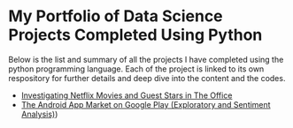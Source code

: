 # My Portfolio of Data Science Projects Completed Using Python
Below is the list and summary of all the projects I have completed using the python programming language. Each of the project is linked to its own respository for further details and deep dive into the content and the codes.

- [Investigating Netflix Movies and Guest Stars in The Office](https://github.com/tosmartak/Data-Science-with-Python-Projects/blob/main/Investigating%20Netflix%20Movies%20and%20Guest%20Stars%20in%20The%20Office.py)
- [The Android App Market on Google Play (Exploratory and Sentiment Analysis)](https://github.com/tosmartak/Data-Science-with-Python-Projects/blob/main/The%20Android%20App%20Market%20on%20Google%20Play%20-%20Exploratory%20and%20Sentiment%20Analysis.py))
